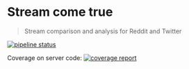 # Stream come true

> Stream comparison and analysis for Reddit and Twitter

[![pipeline status](https://lab.si.usi.ch/visual-analytics-atelier-2019/group-1/stream-come-true-be/badges/master/pipeline.svg)](https://lab.si.usi.ch/visual-analytics-atelier-2019/group-1/stream-come-true-be/commits/master)

Coverage on server code: [![coverage report](https://lab.si.usi.ch/visual-analytics-atelier-2019/group-1/stream-come-true-be/badges/master/coverage.svg)](https://lab.si.usi.ch/visual-analytics-atelier-2019/group-1/stream-come-true-be/commits/master)
